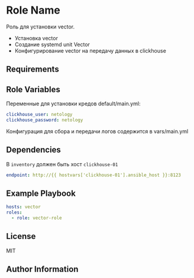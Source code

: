Role Name
==========

Роль для установки vector.
- Установка vector
- Создание systemd unit Vector
- Конфигурирование vector на передачу данных в clickhouse

Requirements
------------

Role Variables
--------------

Переменные для установки кредов
default/main.yml:
```yaml
clickhouse_user: netology
clickhouse_password: netology
```

Конфигурация для сбора и передачи логов содержится в vars/main.yml

Dependencies
------------

В `inventory` должен быть хост `clickhouse-01`
```yaml
endpoint: http://{{ hostvars['clickhouse-01'].ansible_host }}:8123
```


Example Playbook
----------------

```yaml
hosts: vector
roles:
  - role: vector-role
```

License
-------

MIT

Author Information
------------------
